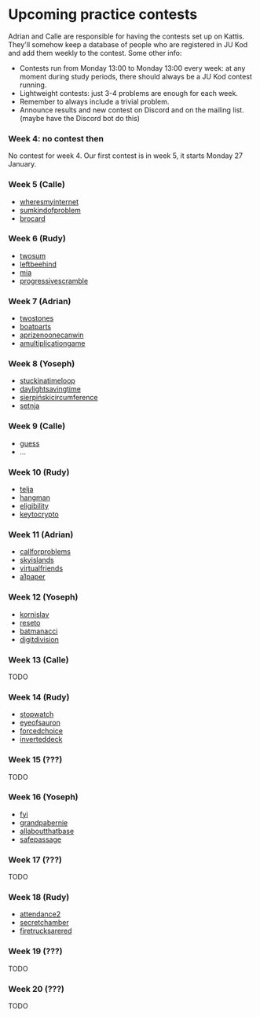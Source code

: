 # Upcoming practice contests

Adrian and Calle are responsible for having the contests set up on Kattis.
They'll somehow keep a database of people who are registered in JU Kod
and add them weekly to the contest.
Some other info:

* Contests run from Monday 13:00 to Monday 13:00 every week:
  at any moment during study periods,
  there should always be a JU Kod contest running.
* Lightweight contests: just 3-4 problems are enough for each week.
* Remember to always include a trivial problem.
* Announce results and new contest on Discord and on the mailing list.
  (maybe have the Discord bot do this)


### Week 4: no contest then

No contest for week 4.
Our first contest is in week 5,
it starts Monday 27 January.


### Week 5 (Calle)

* [wheresmyinternet](https://open.kattis.com/problems/wheresmyinternet)
* [sumkindofproblem](https://open.kattis.com/problems/sumkindofproblem)
* [brocard](https://open.kattis.com/problems/brocard)


### Week 6 (Rudy)

* [twosum](https://open.kattis.com/problems/twosum)
* [leftbeehind](https://open.kattis.com/problems/leftbeehind)
* [mia](https://open.kattis.com/problems/mia)
* [progressivescramble](https://open.kattis.com/problems/progressivescramble)


### Week 7 (Adrian)

* [twostones](https://open.kattis.com/problems/twostones)
* [boatparts](https://open.kattis.com/problems/boatparts)
* [aprizenoonecanwin](https://open.kattis.com/problems/aprizenoonecanwin)
* [amultiplicationgame](https://open.kattis.com/problems/amultiplicationgame)


### Week 8 (Yoseph)

* [stuckinatimeloop](https://open.kattis.com/problems/timeloop)
* [daylightsavingtime](https://open.kattis.com/problems/dst)
* [sierpińskicircumference](https://open.kattis.com/problems/triangle)
* [setnja](https://open.kattis.com/problems/setnja)


### Week 9 (Calle) 

* [guess](https://open.kattis.com/problems/guess)
* ...


### Week 10 (Rudy)

* [telja](https://open.kattis.com/problems/telja)
* [hangman](https://open.kattis.com/problems/hangman)
* [eligibility](https://open.kattis.com/problems/eligibility)
* [keytocrypto](https://open.kattis.com/problems/keytocrypto)


### Week 11 (Adrian)

* [callforproblems](https://open.kattis.com/problems/callforproblems)
* [skyislands](https://open.kattis.com/problems/skyislands)
* [virtualfriends](https://open.kattis.com/problems/virtualfriends)
* [a1paper](https://open.kattis.com/problems/a1paper)


### Week 12 (Yoseph)

* [kornislav](https://open.kattis.com/problems/kornislav)
* [reseto](https://open.kattis.com/problems/reseto)
* [batmanacci](https://open.kattis.com/problems/batmanacci)
* [digitdivision](https://open.kattis.com/problems/digitdivision)


### Week 13 (Calle)

TODO


### Week 14 (Rudy)

* [stopwatch](https://open.kattis.com/problems/stopwatch)
* [eyeofsauron](https://open.kattis.com/problems/eyeofsauron)
* [forcedchoice](https://open.kattis.com/problems/forcedchoice)
* [inverteddeck](https://open.kattis.com/problems/inverteddeck)


### Week 15 (???)

TODO


### Week 16 (Yoseph)

 * [fyi](https://open.kattis.com/problems/fyi)
 * [grandpabernie](https://open.kattis.com/problems/grandpabernie)
 * [allaboutthatbase](https://open.kattis.com/problems/allaboutthatbase)
 * [safepassage](https://open.kattis.com/problems/safepassage)


### Week 17 (???)

TODO


### Week 18 (Rudy)

* [attendance2](https://open.kattis.com/problems/attendance2)
* [secretchamber](https://open.kattis.com/problems/secretchamber)
* [firetrucksarered](https://open.kattis.com/problems/firetrucksarered)


### Week 19 (???)

TODO


### Week 20 (???)

TODO
